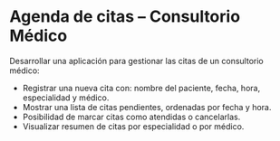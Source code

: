 # Agenda de citas – Consultorio Médico
Desarrollar una aplicación para gestionar las citas de un consultorio médico:

* Registrar una nueva cita con: nombre del paciente, fecha, hora, especialidad y médico.
* Mostrar una lista de citas pendientes, ordenadas por fecha y hora.
* Posibilidad de marcar citas como atendidas o cancelarlas.
* Visualizar resumen de citas por especialidad o por médico.
